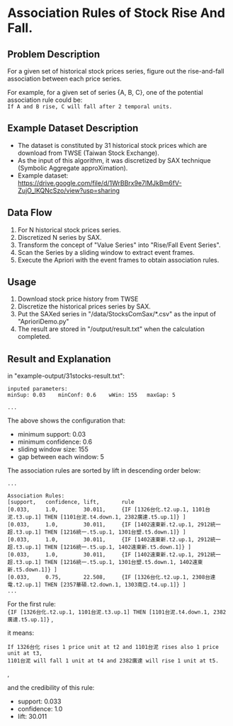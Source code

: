 # Association Rules of Stock Rise And Fall.

## Problem Description

For a given set of historical stock prices series,
figure out the rise-and-fall association between each price series.  
  
For example, for a given set of series {A, B, C},
one of the potential association rule could be:  
`If A and B rise, C will fall after 2 temporal units.`


## Example Dataset Description

- The dataset is constituted by 31 historical stock prices which are download from TWSE (Taiwan Stock Exchange).
- As the input of this algorithm, it was discretized by SAX technique (Symbolic Aggregate approXimation).
- Example dataset: https://drive.google.com/file/d/1WrBBrx9e7lMJkBm6fV-ZujO_lKQNcSzo/view?usp=sharing


## Data Flow

1. For N historical stock prices series.
2. Discretized N series by SAX.
3. Transform the concept of "Value Series" into "Rise/Fall Event Series".
4. Scan the Series by a sliding window to extract event frames.
5. Execute the Apriori with the event frames to obtain association rules.


## Usage

1. Download stock price history from TWSE
2. Discretize the historical prices series by SAX.
3. Put the SAXed series in "/data/StocksComSax/*.csv" as the input of "AprioriDemo.py"
4. The result are stored in "/output/result.txt" when the calculation completed.


## Result and Explanation

in "example-output/31stocks-result.txt":

```
inputed parameters:
minSup: 0.03	minConf: 0.6	wWin: 155	maxGap: 5

...
```

The above shows the configuration that:
- minimum support: 0.03
- minimum confidence: 0.6
- sliding window size: 155
- gap between each window: 5

The association rules are sorted by lift in descending order below:
```
...

Association Rules:
[support,	confidence,	lift,		rule
[0.033,		1.0,		30.011,		{IF [1326台化.t2.up.1, 1101台泥.t3.up.1] THEN [1101台泥.t4.down.1, 2382廣達.t5.up.1]} ]
[0.033,		1.0,		30.011,		{IF [1402遠東新.t2.up.1, 2912統一超.t3.up.1] THEN [1216統一.t5.up.1, 1301台塑.t5.down.1]} ]
[0.033,		1.0,		30.011,		{IF [1402遠東新.t2.up.1, 2912統一超.t3.up.1] THEN [1216統一.t5.up.1, 1402遠東新.t5.down.1]} ]
[0.033,		1.0,		30.011,		{IF [1402遠東新.t2.up.1, 2912統一超.t3.up.1] THEN [1216統一.t5.up.1, 1301台塑.t5.down.1, 1402遠東新.t5.down.1]} ]
[0.033,		0.75,		22.508,		{IF [1326台化.t2.up.1, 2308台達電.t2.up.1] THEN [2357華碩.t2.down.1, 1303南亞.t4.up.1]} ]
...
```

For the first rule:  
`{IF [1326台化.t2.up.1, 1101台泥.t3.up.1] THEN [1101台泥.t4.down.1, 2382廣達.t5.up.1]}`
,

it means:  
```
If 1326台化 rises 1 price unit at t2 and 1101台泥 rises also 1 price unit at t3,
1101台泥 will fall 1 unit at t4 and 2382廣達 will rise 1 unit at t5.
```
,

and the credibility of this rule:
- support: 0.033
- confidence: 1.0
- lift: 30.011
